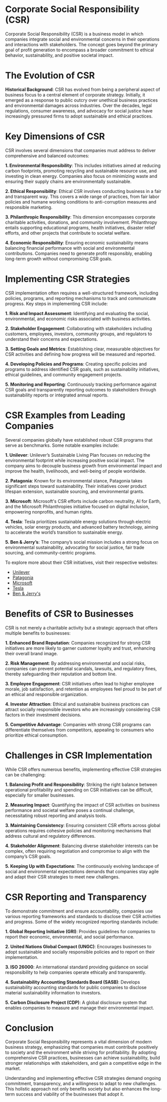 # Corporate Social Responsibility (CSR)

Corporate Social Responsibility (CSR) is a business model in which companies integrate social and environmental concerns in their operations and interactions with stakeholders. The concept goes beyond the primary goal of profit generation to encompass a broader commitment to ethical behavior, sustainability, and positive societal impact.

# The Evolution of CSR

**Historical Background**: CSR has evolved from being a peripheral aspect of business focus to a central element of corporate strategy. Initially, it emerged as a response to public outcry over unethical business practices and environmental damages across industries. Over the decades, legal regulations, consumer awareness, and advocacy for social justice have increasingly pressured firms to adopt sustainable and ethical practices.

# Key Dimensions of CSR

CSR involves several dimensions that companies must address to deliver comprehensive and balanced outcomes:

**1. Environmental Responsibility**: This includes initiatives aimed at reducing carbon footprints, promoting recycling and sustainable resource use, and investing in clean energy. Companies also focus on minimizing waste and ensuring their supply chains are environmentally sustainable.

**2. Ethical Responsibility**: Ethical CSR involves conducting business in a fair and transparent way. This covers a wide range of practices, from fair labor policies and humane working conditions to anti-corruption measures and responsible marketing.

**3. Philanthropic Responsibility**: This dimension encompasses corporate charitable activities, donations, and community involvement. Philanthropy entails supporting educational programs, health initiatives, disaster relief efforts, and other projects that contribute to societal welfare.

**4. Economic Responsibility**: Ensuring economic sustainability means balancing financial performance with social and environmental contributions. Companies need to generate profit responsibly, enabling long-term growth without compromising CSR goals.

# Implementing CSR Strategies

CSR implementation often requires a well-structured framework, including policies, programs, and reporting mechanisms to track and communicate progress. Key steps in implementing CSR include:

**1. Risk and Impact Assessment**: Identifying and evaluating the social, environmental, and economic risks associated with business activities.

**2. Stakeholder Engagement**: Collaborating with stakeholders including customers, employees, investors, community groups, and regulators to understand their concerns and expectations.

**3. Setting Goals and Metrics**: Establishing clear, measurable objectives for CSR activities and defining how progress will be measured and reported.

**4. Developing Policies and Programs**: Creating specific policies and programs to address identified CSR goals, such as sustainability initiatives, ethical guidelines, and community engagement projects.

**5. Monitoring and Reporting**: Continuously tracking performance against CSR goals and transparently reporting outcomes to stakeholders through sustainability reports or integrated annual reports.

# CSR Examples from Leading Companies

Several companies globally have established robust CSR programs that serve as benchmarks. Some notable examples include:

**1. Unilever**: Unilever’s Sustainable Living Plan focuses on reducing the environmental footprint while increasing positive social impact. The company aims to decouple business growth from environmental impact and improve the health, livelihoods, and well-being of people worldwide.

**2. Patagonia**: Known for its environmental stance, Patagonia takes significant steps toward sustainability. Their initiatives cover product lifespan extension, sustainable sourcing, and environmental grants.

**3. Microsoft**: Microsoft's CSR efforts include carbon neutrality, AI for Earth, and the Microsoft Philanthropies initiative focused on digital inclusion, empowering nonprofits, and human rights.

**4. Tesla**: Tesla prioritizes sustainable energy solutions through electric vehicles, solar energy products, and advanced battery technology, aiming to accelerate the world’s transition to sustainable energy.

**5. Ben & Jerry’s**: The company’s social mission includes a strong focus on environmental sustainability, advocating for social justice, fair trade sourcing, and community-centric programs.

To explore more about their CSR initiatives, visit their respective websites:
- [Unilever](https://www.unilever.com)
- [Patagonia](https://www.patagonia.com)
- [Microsoft](https://www.microsoft.com)
- [Tesla](https://www.tesla.com)
- [Ben & Jerry's](https://www.benjerry.com)

# Benefits of CSR to Businesses

CSR is not merely a charitable activity but a strategic approach that offers multiple benefits to businesses:

**1. Enhanced Brand Reputation**: Companies recognized for strong CSR initiatives are more likely to garner customer loyalty and trust, enhancing their overall brand image.

**2. Risk Management**: By addressing environmental and social risks, companies can prevent potential scandals, lawsuits, and regulatory fines, thereby safeguarding their reputation and bottom line.

**3. Employee Engagement**: CSR initiatives often lead to higher employee morale, job satisfaction, and retention as employees feel proud to be part of an ethical and responsible organization.

**4. Investor Attraction**: Ethical and sustainable business practices can attract socially responsible investors who are increasingly considering CSR factors in their investment decisions.

**5. Competitive Advantage**: Companies with strong CSR programs can differentiate themselves from competitors, appealing to consumers who prioritize ethical consumption.

# Challenges in CSR Implementation

While CSR offers numerous benefits, implementing effective CSR strategies can be challenging:

**1. Balancing Profit and Responsibility**: Striking the right balance between operational profitability and spending on CSR initiatives can be difficult, especially for smaller businesses.

**2. Measuring Impact**: Quantifying the impact of CSR activities on business performance and societal welfare poses a continual challenge, necessitating robust reporting and analysis tools.

**3. Maintaining Consistency**: Ensuring consistent CSR efforts across global operations requires cohesive policies and monitoring mechanisms that address cultural and regulatory differences.

**4. Stakeholder Alignment**: Balancing diverse stakeholder interests can be complex, often requiring negotiation and compromise to align with the company’s CSR goals.

**5. Keeping Up with Expectations**: The continuously evolving landscape of social and environmental expectations demands that companies stay agile and adapt their CSR strategies to meet new challenges.

# CSR Reporting and Transparency

To demonstrate commitment and ensure accountability, companies use various reporting frameworks and standards to disclose their CSR activities and progress. Some of the widely recognized reporting standards include:

**1. Global Reporting Initiative (GRI)**: Provides guidelines for companies to report their economic, environmental, and social performance.

**2. United Nations Global Compact (UNGC)**: Encourages businesses to adopt sustainable and socially responsible policies and to report on their implementation.

**3. ISO 26000**: An international standard providing guidance on social responsibility to help companies operate ethically and transparently.

**4. Sustainability Accounting Standards Board (SASB)**: Develops sustainability accounting standards for public companies to disclose material sustainability information to investors.

**5. Carbon Disclosure Project (CDP)**: A global disclosure system that enables companies to measure and manage their environmental impact.

# Conclusion

Corporate Social Responsibility represents a vital dimension of modern business strategy, emphasizing that companies must contribute positively to society and the environment while striving for profitability. By adopting comprehensive CSR practices, businesses can achieve sustainability, build stronger relationships with stakeholders, and gain a competitive edge in the market.

Understanding and implementing effective CSR strategies demand ongoing commitment, transparency, and a willingness to adapt to new challenges. This holistic approach not only benefits society but also enhances the long-term success and viability of the businesses that adopt it.
